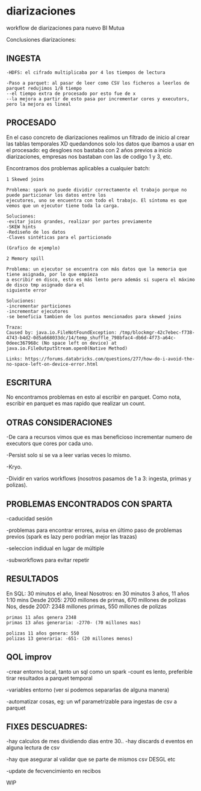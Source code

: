 # diarizaciones
workflow de diarizaciones para nuevo BI Mutua

Conclusiones diarizaciones:


## INGESTA


```
-HDFS: el cifrado multiplicaba por 4 los tiempos de lectura

-Paso a parquet: al pasar de leer como CSV los ficheros a leerlos de parquet redujimos 1/8 tiempo
--el tiempo extra de procesado por esto fue de x
--la mejora a partir de esto pasa por incrementar cores y executors, pero la mejora es lineal
```

## PROCESADO

En el caso concreto de diarizaciones realimos un filtrado de inicio al crear las tablas temporales XD quedandonos solo los datos que ibamos a usar en el procesado: eg desgloes nos bastaba con 2 años previos a inicio diarizaciones, empresas nos bastaban con las de codigo 1 y 3, etc.

Encontramos dos problemas aplicables a cualquier batch:

```
1 Skewed joins

Problema: spark no puede dividir correctamente el trabajo porque no puede particionar los datos entre los
ejecutores, uno se encuentra con todo el trabajo. El síntoma es que vemos que un ejecutor tiene toda la carga.

Soluciones: 
-evitar joins grandes, realizar por partes previamente
-SKEW hints
-Rediseño de los datos 
-Claves sintéticas para el particionado

(Grafico de ejemplo)
```

```
2 Memory spill

Problema: un ejecutor se encuentra con más datos que la memoria que tiene asignada, por lo que empieza 
a escribir en disco, esto es más lento pero además si supera el máximo de disco tmp asignado dara el 
siguiente error

Soluciones:
-incrementar particiones
-incrementar ejecutores
-se beneficia tambien de los puntos mencionados para skewed joins

Traza:
Caused by: java.io.FileNotFoundException: /tmp/blockmgr-42c7ebec-f738-4743-b4d2-0d5a668033dc/14/temp_shuffle_798bfac4-db6d-4f73-a64c-0deec367968c (No space left on device) at java.io.FileOutputStream.open0(Native Method)

Links: https://forums.databricks.com/questions/277/how-do-i-avoid-the-no-space-left-on-device-error.html

```

## ESCRITURA

No encontramos problemas en esto al escribir en parquet.
Como nota, escribir en parquet es mas rapido que realizar un count.

## OTRAS CONSIDERACIONES

-De cara a recursos vimos que es mas beneficioso incrementar numero de executors que cores por cada uno.

-Persist solo si se va a leer varias veces lo mismo.

-Kryo.

-Dividir en varios workflows (nosotros pasamos de 1 a 3: ingesta, primas y polizas).

## PROBLEMAS ENCONTRADOS CON SPARTA

-caducidad sesión

-problemas para encontrar errores, avisa en último paso de problemas previos (spark es lazy pero podrían mejor las trazas)

-seleccion indidual en lugar de múltiple

-subworkflows para evitar repetir



## RESULTADOS

En SQL: 30 minutos el año, lineal
Nosotros: en 30 minutos 3 años, 11 años 1:10 mins
Desde 2005: 2700 millones de primas, 670 millones de polizas
Nos, desde 2007: 2348 millones primas, 550 millones de polizas

```
primas 11 años genera 2348
primas 13 años generaria: -2770- (70 millones mas)

polizas 11 años genera: 550
polizas 13 generaria: -651- (20 millones menos)
```

## QOL improv

-crear entorno local, tanto un sql como un spark
-count es lento, preferible tirar resultados a parquet temporal

-variables entorno (ver si podemos separarlas de alguna manera)

-automatizar cosas, eg: un wf parametrizable para ingestas de csv a parquet

## FIXES DESCUADRES:

-hay calculos de mes dividiendo dias entre 30..
-hay discards d eventos en alguna lectura de csv

-hay que asegurar al validar que se parte de mismos csv DESGL etc

-update de fecvencimiento en recibos


WIP
